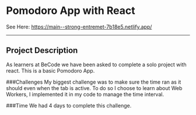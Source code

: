﻿# Pomodoro App with React
See Here: https://main--strong-entremet-7b18e5.netlify.app/


---

## Project Description
As learners at BeCode we have been asked to complete a solo project with react. 
This is a basic Pomodoro App. 

###Challenges
My biggest challenge was to make sure the time ran as it should even when the tab is active. 
To do so I choose to learn about Web Workers, I implemented it in my code to manage the time interval. 

###Time 
We had 4 days to complete this challenge. 
